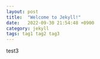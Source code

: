 ```yaml
---
layout: post
title:  "Welcome to Jekyll!"
date:   2022-09-30 21:54:48 +0900
category: jekyll
tags: tag1 tag2 tag3
---
```


test3

